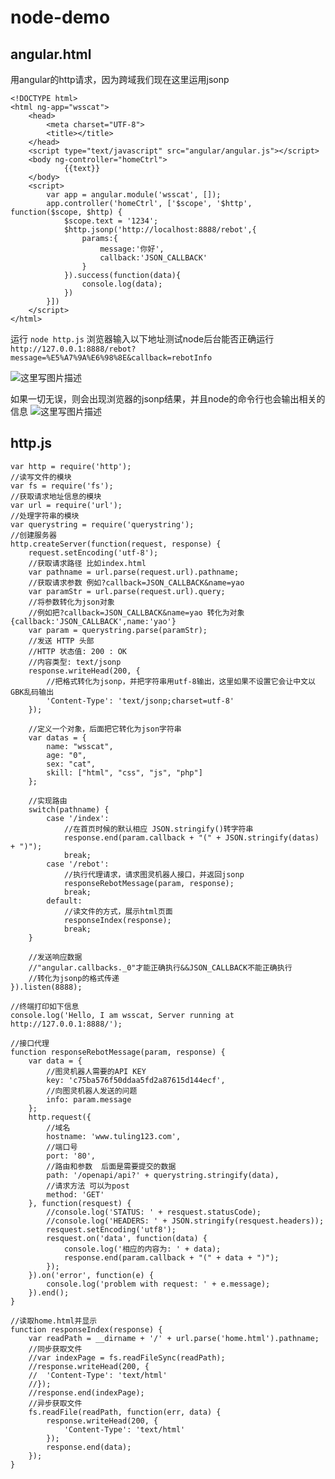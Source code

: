 # node-demo
## angular.html
用angular的http请求，因为跨域我们现在这里运用jsonp
```
<!DOCTYPE html>
<html ng-app="wsscat">
	<head>
		<meta charset="UTF-8">
		<title></title>
	</head>
	<script type="text/javascript" src="angular/angular.js"></script>
	<body ng-controller="homeCtrl">
			{{text}}
	</body>
	<script>
		var app = angular.module('wsscat', []);
		app.controller('homeCtrl', ['$scope', '$http', function($scope, $http) {
			$scope.text = '1234';
			$http.jsonp('http://localhost:8888/rebot',{
				params:{
					message:'你好',
					callback:'JSON_CALLBACK'
				}
			}).success(function(data){
				console.log(data);
			})
		}])
	</script>
</html>
```
运行 ```node http.js```
浏览器输入以下地址测试node后台能否正确运行
```http://127.0.0.1:8888/rebot?message=%E5%A7%9A%E6%98%8E&callback=rebotInfo```

![这里写图片描述](http://img.blog.csdn.net/20160805230952115)

如果一切无误，则会出现浏览器的jsonp结果，并且node的命令行也会输出相关的信息
![这里写图片描述](http://img.blog.csdn.net/20160805230826910)

## http.js
```
var http = require('http');
//读写文件的模块
var fs = require('fs');
//获取请求地址信息的模块
var url = require('url');
//处理字符串的模块
var querystring = require('querystring');
//创建服务器
http.createServer(function(request, response) {
	request.setEncoding('utf-8');
	//获取请求路径 比如index.html
	var pathname = url.parse(request.url).pathname;
	//获取请求参数 例如?callback=JSON_CALLBACK&name=yao
	var paramStr = url.parse(request.url).query;
	//将参数转化为json对象
	//例如把?callback=JSON_CALLBACK&name=yao 转化为对象{callback:'JSON_CALLBACK',name:'yao'}
	var param = querystring.parse(paramStr);
	//发送 HTTP 头部 
	//HTTP 状态值: 200 : OK
	//内容类型: text/jsonp
	response.writeHead(200, {
		//把格式转化为jsonp，并把字符串用utf-8输出，这里如果不设置它会让中文以GBK乱码输出
		'Content-Type': 'text/jsonp;charset=utf-8'
	});
	
	//定义一个对象，后面把它转化为json字符串
	var datas = {
		name: "wsscat",
		age: "0",
		sex: "cat",
		skill: ["html", "css", "js", "php"]
	};

	//实现路由
	switch(pathname) {
		case '/index':
			//在首页时候的默认相应 JSON.stringify()转字符串
			response.end(param.callback + "(" + JSON.stringify(datas) + ")");
			break;
		case '/rebot':
			//执行代理请求，请求图灵机器人接口，并返回jsonp
			responseRebotMessage(param, response);
			break;
		default:
			//读文件的方式，展示html页面
			responseIndex(response);
			break;
	}

	//发送响应数据
	//"angular.callbacks._0"才能正确执行&&JSON_CALLBACK不能正确执行
	//转化为jsonp的格式传递
}).listen(8888);

//终端打印如下信息
console.log('Hello, I am wsscat, Server running at http://127.0.0.1:8888/');

//接口代理
function responseRebotMessage(param, response) {
	var data = {
		//图灵机器人需要的API KEY
		key: 'c75ba576f50ddaa5fd2a87615d144ecf',
		//向图灵机器人发送的问题
		info: param.message
	};
	http.request({
		//域名
		hostname: 'www.tuling123.com',
		//端口号
		port: '80',
		//路由和参数  后面是需要提交的数据
		path: '/openapi/api?' + querystring.stringify(data),
		//请求方法 可以为post
		method: 'GET'
	}, function(resquest) {
		//console.log('STATUS: ' + resquest.statusCode);
		//console.log('HEADERS: ' + JSON.stringify(resquest.headers));
		resquest.setEncoding('utf8');
		resquest.on('data', function(data) {
			console.log('相应的内容为: ' + data);
			response.end(param.callback + "(" + data + ")");
		});
	}).on('error', function(e) {
		console.log('problem with request: ' + e.message);
	}).end();
}

//读取home.html并显示
function responseIndex(response) {
	var readPath = __dirname + '/' + url.parse('home.html').pathname;
	//同步获取文件
	//var indexPage = fs.readFileSync(readPath);
	//response.writeHead(200, {
	//	'Content-Type': 'text/html'
	//});
	//response.end(indexPage);
	//异步获取文件
	fs.readFile(readPath, function(err, data) {
		response.writeHead(200, {
			'Content-Type': 'text/html'
		});
		response.end(data);
	});
}
```
